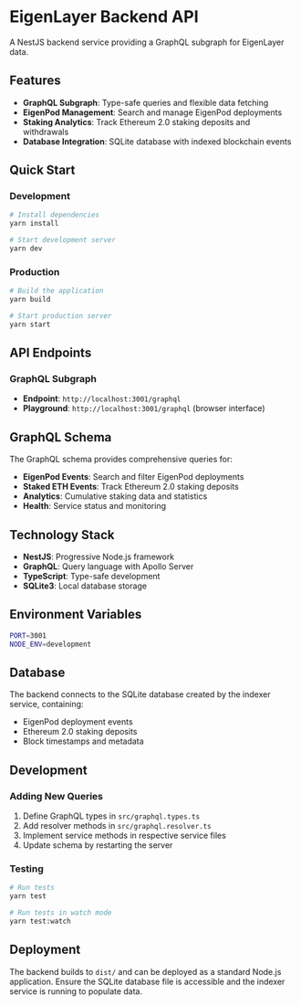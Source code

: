 # EigenLayer Backend API

A NestJS backend service providing a GraphQL subgraph for EigenLayer data.

## Features

- **GraphQL Subgraph**: Type-safe queries and flexible data fetching
- **EigenPod Management**: Search and manage EigenPod deployments
- **Staking Analytics**: Track Ethereum 2.0 staking deposits and withdrawals
- **Database Integration**: SQLite database with indexed blockchain events

## Quick Start

### Development
```bash
# Install dependencies
yarn install

# Start development server
yarn dev
```

### Production
```bash
# Build the application
yarn build

# Start production server
yarn start
```

## API Endpoints

### GraphQL Subgraph
- **Endpoint**: `http://localhost:3001/graphql`
- **Playground**: `http://localhost:3001/graphql` (browser interface)

## GraphQL Schema

The GraphQL schema provides comprehensive queries for:

- **EigenPod Events**: Search and filter EigenPod deployments
- **Staked ETH Events**: Track Ethereum 2.0 staking deposits
- **Analytics**: Cumulative staking data and statistics
- **Health**: Service status and monitoring

## Technology Stack

- **NestJS**: Progressive Node.js framework
- **GraphQL**: Query language with Apollo Server
- **TypeScript**: Type-safe development
- **SQLite3**: Local database storage

## Environment Variables

```bash
PORT=3001
NODE_ENV=development
```

## Database

The backend connects to the SQLite database created by the indexer service, containing:
- EigenPod deployment events
- Ethereum 2.0 staking deposits
- Block timestamps and metadata

## Development

### Adding New Queries

1. Define GraphQL types in `src/graphql.types.ts`
2. Add resolver methods in `src/graphql.resolver.ts`
3. Implement service methods in respective service files
4. Update schema by restarting the server

### Testing

```bash
# Run tests
yarn test

# Run tests in watch mode
yarn test:watch
```

## Deployment

The backend builds to `dist/` and can be deployed as a standard Node.js application. Ensure the SQLite database file is accessible and the indexer service is running to populate data.
